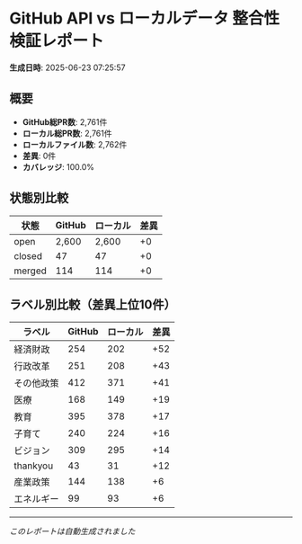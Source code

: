 # GitHub API vs ローカルデータ 整合性検証レポート

**生成日時**: 2025-06-23 07:25:57

## 概要

- **GitHub総PR数**: 2,761件
- **ローカル総PR数**: 2,761件
- **ローカルファイル数**: 2,762件
- **差異**: 0件
- **カバレッジ**: 100.0%

## 状態別比較

| 状態 | GitHub | ローカル | 差異 |
|------|--------|----------|------|
| open | 2,600 | 2,600 | +0 |
| closed | 47 | 47 | +0 |
| merged | 114 | 114 | +0 |

## ラベル別比較（差異上位10件）

| ラベル | GitHub | ローカル | 差異 |
|--------|--------|----------|------|
| 経済財政 | 254 | 202 | +52 |
| 行政改革 | 251 | 208 | +43 |
| その他政策 | 412 | 371 | +41 |
| 医療 | 168 | 149 | +19 |
| 教育 | 395 | 378 | +17 |
| 子育て | 240 | 224 | +16 |
| ビジョン | 309 | 295 | +14 |
| thankyou | 43 | 31 | +12 |
| 産業政策 | 144 | 138 | +6 |
| エネルギー | 99 | 93 | +6 |

---
*このレポートは自動生成されました*